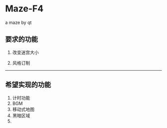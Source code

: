 # Maze-F4
a maze by qt

## 要求的功能

1. 改变迷宫大小

2. 风格订制

---



## 希望实现的功能

1. 计时功能
2. BGM
3. 移动式地图
4. 黑暗区域
5. 
